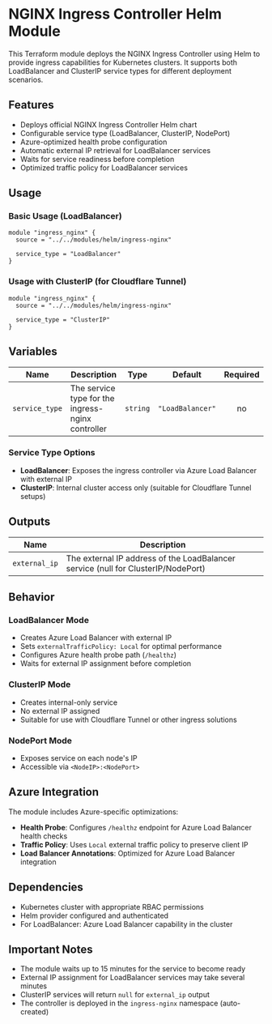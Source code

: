 # NGINX Ingress Controller Helm Module

This Terraform module deploys the NGINX Ingress Controller using Helm to provide ingress capabilities for Kubernetes clusters. It supports both LoadBalancer and ClusterIP service types for different deployment scenarios.

## Features

- Deploys official NGINX Ingress Controller Helm chart
- Configurable service type (LoadBalancer, ClusterIP, NodePort)
- Azure-optimized health probe configuration
- Automatic external IP retrieval for LoadBalancer services
- Waits for service readiness before completion
- Optimized traffic policy for LoadBalancer services

## Usage

### Basic Usage (LoadBalancer)

```hcl
module "ingress_nginx" {
  source = "../../modules/helm/ingress-nginx"
  
  service_type = "LoadBalancer"
}
```

### Usage with ClusterIP (for Cloudflare Tunnel)

```hcl
module "ingress_nginx" {
  source = "../../modules/helm/ingress-nginx"
  
  service_type = "ClusterIP"
}
```


## Variables

| Name | Description | Type | Default | Required |
|------|-------------|------|---------|:--------:|
| `service_type` | The service type for the ingress-nginx controller | `string` | `"LoadBalancer"` | no |

### Service Type Options

- **LoadBalancer**: Exposes the ingress controller via Azure Load Balancer with external IP
- **ClusterIP**: Internal cluster access only (suitable for Cloudflare Tunnel setups)

## Outputs

| Name | Description |
|------|-------------|
| `external_ip` | The external IP address of the LoadBalancer service (null for ClusterIP/NodePort) |

## Behavior

### LoadBalancer Mode
- Creates Azure Load Balancer with external IP
- Sets `externalTrafficPolicy: Local` for optimal performance
- Configures Azure health probe path (`/healthz`)
- Waits for external IP assignment before completion

### ClusterIP Mode  
- Creates internal-only service
- No external IP assigned
- Suitable for use with Cloudflare Tunnel or other ingress solutions

### NodePort Mode
- Exposes service on each node's IP
- Accessible via `<NodeIP>:<NodePort>`

## Azure Integration

The module includes Azure-specific optimizations:

- **Health Probe**: Configures `/healthz` endpoint for Azure Load Balancer health checks
- **Traffic Policy**: Uses `Local` external traffic policy to preserve client IP
- **Load Balancer Annotations**: Optimized for Azure Load Balancer integration

## Dependencies

- Kubernetes cluster with appropriate RBAC permissions
- Helm provider configured and authenticated
- For LoadBalancer: Azure Load Balancer capability in the cluster

## Important Notes

- The module waits up to 15 minutes for the service to become ready
- External IP assignment for LoadBalancer services may take several minutes
- ClusterIP services will return `null` for `external_ip` output
- The controller is deployed in the `ingress-nginx` namespace (auto-created)